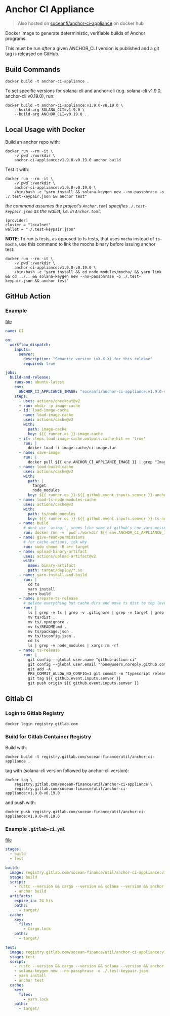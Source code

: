 # Anchor CI Appliance

> Also hosted on [soceanfi/anchor-ci-appliance](https://hub.docker.com/repository/docker/soceanfi/anchor-ci-appliance) on docker hub

Docker image to generate deterministic, verifiable builds of Anchor programs.

This must be run *after* a given ANCHOR_CLI version is published and a git tag
is released on GitHub.


## Build Commands

```
docker build -t anchor-ci-appliance .
```

To set specific versions for solana-cli and anchor-cli (e.g. solana-cli v1.9.0, anchor-cli v0.19.0), run:

```
docker build -t anchor-ci-appliance:v1.9.0-v0.19.0 \
    --build-arg SOLANA_CLI=v1.9.0 \
    --build-arg ANCHOR_CLI=v0.19.0 .
```


## Local Usage with Docker

Build an anchor repo with:

```
docker run --rm -it \
    -v`pwd`:/workdir \
    anchor-ci-appliance:v1.9.0-v0.19.0 anchor build
```

Test it with:

```
docker run --rm -it \
    -v`pwd`:/workdir \
    anchor-ci-appliance:v1.9.0-v0.19.0 \
    /bin/bash -c "yarn install && solana-keygen new --no-passphrase -o ./.test-keypair.json && anchor test"
```

_the command assumes the project's `Anchor.toml` specifies `./.test-keypair.json` as the wallet; i.e. in `Anchor.toml`:_

```
[provider]
cluster = "localnet"
wallet = "./.test-keypair.json"
```

**NOTE**: To run js tests, as opposed to ts tests, that uses `mocha` instead of `ts-mocha`, use this command to
link the mocha binary before issuing anchor test:

```
docker run --rm -it \
    -v`pwd`:/workdir \
    anchor-ci-appliance:v1.9.0-v0.19.0 \
    /bin/bash -c "yarn install && cd node_modules/mocha/ && yarn link && cd ../.. && solana-keygen new --no-passphrase -o ./.test-keypair.json && anchor test"
```


## GitHub Action

### Example

[file](github-action.yml)

```yaml
name: CI

on:
  workflow_dispatch:
    inputs:
      semver:
        description: "Semantic version (vX.X.X) for this release"
        required: true

jobs:
  build-and-release:
    runs-on: ubuntu-latest
    env:
      ANCHOR_CI_APPLIANCE_IMAGE: "soceanfi/anchor-ci-appliance:v1.9.0-v0.19.0"
    steps:
      - uses: actions/checkout@v2
      - run: mkdir -p image-cache
      - id: load-image-cache
        name: load-image-cache
        uses: actions/cache@v2
        with:
          path: image-cache
          key: ${{ runner.os }}-image-cache
      - if: steps.load-image-cache.outputs.cache-hit == 'true'
        run: |
          docker load -i image-cache/ci-image.tar
      - name: save-image
        run: |
          docker pull ${{ env.ANCHOR_CI_APPLIANCE_IMAGE }} | grep "Image is up to date" || docker save -o image-cache/ci-image.tar ${{ env.ANCHOR_CI_APPLIANCE_IMAGE }}
      - name: load-build-cache
        uses: actions/cache@v2
        with:
          path: |
            target
            node_modules
          key: ${{ runner.os }}-${{ github.event.inputs.semver }}-anchor-build
      - name: load-ts-node-modules-cache
        uses: actions/cache@v2
        with:
          path: ts/node_modules
          key: ${{ runner.os }}-${{ github.event.inputs.semver }}-ts-node-modules
      - name: build
        # dont use `using:`, seems like some of github's env vars messes it up
        run: docker run -v `pwd`:/workdir ${{ env.ANCHOR_CI_APPLIANCE_IMAGE }} anchor build
      - name: give-read-permissions
        # for cache-actions, idk why
        run: sudo chmod -R a+r target
      - name: upload-binary-artifact
        uses: actions/upload-artifact@v2
        with:
          name: binary-artifact
          path: target/deploy/*.so
      - name: yarn-install-and-build
        run: |
          cd ts
          yarn install
          yarn build
      - name: prepare-ts-release
        # delete everything but cache dirs and move ts dist to top level
        run: |
          ls | grep -v ts | grep -v .gitignore | grep -v target | grep -v image-cache | grep -v node_modules | xargs rm -rf
          mv ts/dist .
          mv ts/.npmignore .
          mv ts/README.md .
          mv ts/package.json .
          mv ts/tsconfig.json .
          cd ts
          ls | grep -v node_modules | xargs rm -rf
      - name: ts-release
        run: |
          git config --global user.name "github-action-ci"
          git config --global user.email "none@users.noreply.github.com"
          git add -A
          PRE_COMMIT_ALLOW_NO_CONFIG=1 git commit -m "typescript release ${{ github.event.inputs.semver }}"
          git tag ${{ github.event.inputs.semver }}
          git push origin ${{ github.event.inputs.semver }}
```


## Gitlab CI

### Login to Gitlab Registry

```
docker login registry.gitlab.com
```


### Build for Gitlab Container Registry

Build with:

```
docker build -t registry.gitlab.com/socean-finance/util/anchor-ci-appliance .
```

tag with (solana-cli version followed by anchor-cli version):

```
docker tag \
    registry.gitlab.com/socean-finance/util/anchor-ci-appliance \
    registry.gitlab.com/socean-finance/util/anchor-ci-appliance:v1.9.0-v0.19.0
```

and push with:

```
docker push registry.gitlab.com/socean-finance/util/anchor-ci-appliance:v1.9.0-v0.19.0
```


### Example `.gitlab-ci.yml`

[file](gitlab-ci.yml)

```yaml
stages:
  - build
  - test

build:
  image: registry.gitlab.com/socean-finance/util/anchor-ci-appliance:v1.9.0-v0.19.0
  stage: build
  script:
    - rustc --version && cargo --version && solana --version && anchor --version
    - anchor build
  artifacts:
    expire_in: 24 hrs
    paths:
      - target/
  cache:
    key:
      files:
        - Cargo.lock
    paths:
      - target/

test:
  image: registry.gitlab.com/socean-finance/util/anchor-ci-appliance:v1.9.0-v0.19.0
  stage: test
  script:
    - rustc --version && cargo --version && solana --version && anchor --version
    - solana-keygen new --no-passphrase -o ./.test-keypair.json
    - yarn install
    - anchor test
  cache:
    key:
      files:
        - yarn.lock
    paths:
      - target/
```
